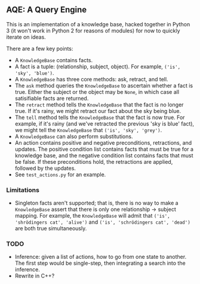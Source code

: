 ## AQE: A Query Engine

This is an implementation of a knowledge base, hacked together in Python
3 (it won't work in Python 2 for reasons of modules) for now to quickly
iterate on ideas.

There are a few key points:

+ A `KnowledgeBase` contains facts.
+ A fact is a tuple: (relationship, subject, object). For example,
  `('is', 'sky', 'blue')`.
+ A `KnowledgeBase` has three core methods: ask, retract, and tell.
+ The `ask` method queries the `KnowledgeBase` to ascertain whether
  a fact is true. Either the subject or the object may be `None`,
  in which case all satisifiable facts are returned.
+ The `retract` method tells the `KnowledgeBase` that the fact is
  no longer true. If it's rainy, we might retract our fact about the
  sky being blue.
+ The `tell` method tells the `KnowledgeBase` that the fact is
  now true. For example, if it's rainy (and we've retracted the previous
  'sky is blue' fact), we might tell the `KnowledgeBase` that
  `('is', 'sky', 'grey')`.
+ A `KnowledgeBase` can also perform substitutions.
+ An action contains positive and negative preconditions, retractions,
  and updates. The positive condition list contains facts that must
  be true for a knowledge base, and the negative condition list contains
  facts that must be false. If these preconditions hold, the retractions
  are applied, followed by the updates.
+ See `test_actions.py` for an example.

### Limitations

+ Singleton facts aren't supported; that is, there is no way to make a
  `KnowledgeBase` assert that there is only one relationship → subject
  mapping. For example, the `KnowledgeBase` will admit that
  `('is', 'shrödingers cat', 'alive')` and
  `('is', 'schrödingers cat', 'dead')` are both true simultaneously.

### TODO

+ Inference: given a list of actions, how to go from one state to
  another. The first step would be single-step, then integrating
  a search into the inference.
+ Rewrite in C++?
